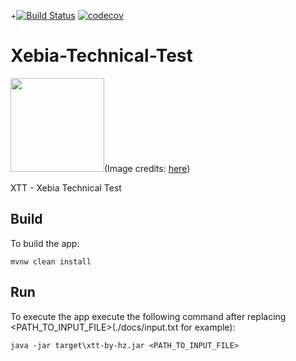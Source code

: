 +[![Build Status](https://travis-ci.org/hzitoun/xebia-technical-test.svg?branch=master)](https://travis-ci.org/hzitoun/xebia-technical-test)
[![codecov](https://codecov.io/gh/hzitoun/xebia-technical-test/branch/master/graph/badge.svg)](https://codecov.io/gh/hzitoun/xebia-technical-test)
# Xebia-Technical-Test

 <img src="https://i.ebayimg.com/00/s/NDUwWDQzNw==/z/wzIAAOSwdGFYq24r/$_86.JPG" width="150" height="150"/>(Image credits: <a href="https://i.ebayimg.com/00/s/NDUwWDQzNw==/z/wzIAAOSwdGFYq24r/$_86.JPG">here</a>)

XTT - Xebia Technical Test
## Build 
To build the app:
 ```
 mvnw clean install
 ```
## Run
To execute the app execute the following command after replacing <PATH_TO_INPUT_FILE>(./docs/input.txt for example):
```
java -jar target\xtt-by-hz.jar <PATH_TO_INPUT_FILE>
```
